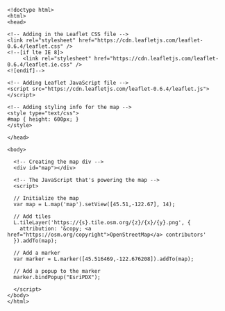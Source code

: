     <!doctype html>
    <html>
    <head>
    
    <!-- Adding in the Leaflet CSS file -->
    <link rel="stylesheet" href="https://cdn.leafletjs.com/leaflet-0.6.4/leaflet.css" />
    <!--[if lte IE 8]>
         <link rel="stylesheet" href="https://cdn.leafletjs.com/leaflet-0.6.4/leaflet.ie.css" />
    <![endif]-->

    <!-- Adding Leaflet JavaScript file -->
    <script src="https://cdn.leafletjs.com/leaflet-0.6.4/leaflet.js"></script>

    <!-- Adding styling info for the map -->
    <style type="text/css">
    #map { height: 600px; }
    </style>

    </head>

    <body>

      <!-- Creating the map div -->
      <div id="map"></div>

      <!-- The JavaScript that's powering the map -->
      <script>

      // Initialize the map
      var map = L.map('map').setView([45.51,-122.67], 14);

      // Add tiles
      L.tileLayer('https://{s}.tile.osm.org/{z}/{x}/{y}.png', {
        attribution: '&copy; <a href="https://osm.org/copyright">OpenStreetMap</a> contributors'
      }).addTo(map);

      // Add a marker
      var marker = L.marker([45.516469,-122.676208]).addTo(map);

      // Add a popup to the marker
      marker.bindPopup("EsriPDX");

      </script>
    </body>
    </html>